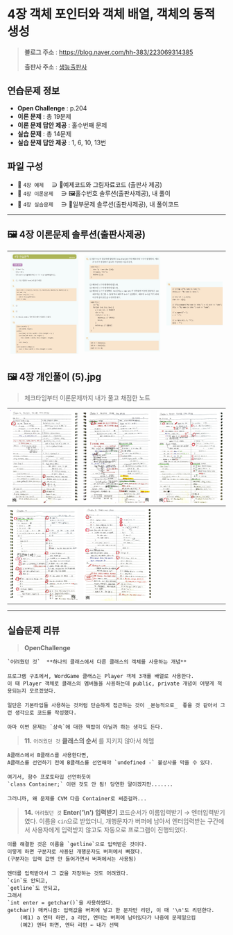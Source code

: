 # 4장 객체 포인터와 객체 배열, 객체의 동적 생성
> **블로그 주소** : https://blog.naver.com/hh-383/223069314385
> 
> **출판사 주소** : [생능출판사](https://www.booksr.co.kr/product/%eb%aa%85%ed%92%88-c-programming%ea%b0%9c%ec%a0%95%ed%8c%90/)


## 연습문제 정보
* **Open Challenge** : p.204
* **이론 문제** : 총 19문제
* **이론 문제 답안 제공** : 홀수번째 문제
* **실습 문제** : 총 14문제
* **실습 문제 답안 제공** : 1, 6, 10, 13번


## 파일 구성
* 📁 `4장 예제` 　∋ 📄예제코드와 그림자료코드 (출판사 제공)
* 📁 `4장 이론문제` 　∋ 🖼️홀수번호 솔루션(출판사제공), 내 풀이
* 📁 `4장 실습문제` 　∋ 📄일부문제 솔루션(출판사제공), 내 풀이코드

---

## 🖼️ 4장 이론문제 솔루션(출판사제공)
| ![sol1](https://github.com/learner-nosilv/learning-Cpp/blob/master/%EB%AA%85%ED%92%88Cpp/04%EC%9E%A5%20%EA%B0%9D%EC%B2%B4%20%ED%8F%AC%EC%9D%B8%ED%84%B0%EC%99%80%20%EA%B0%9D%EC%B2%B4%20%EB%B0%B0%EC%97%B4%2C%20%EA%B0%9D%EC%B2%B4%EC%9D%98%20%EB%8F%99%EC%A0%81%20%EC%83%9D%EC%84%B1/4%EC%9E%A5%20%EC%9D%B4%EB%A1%A0%EB%AC%B8%EC%A0%9C/4%EC%9E%A5%20%EC%9D%B4%EB%A1%A0%EB%AC%B8%EC%A0%9C%20%ED%99%80%EC%88%98%EB%B2%88%ED%98%B8%20%EC%A0%95%EB%8B%B5%20(1).jpg) | ![sol2](https://github.com/learner-nosilv/learning-Cpp/blob/master/%EB%AA%85%ED%92%88Cpp/04%EC%9E%A5%20%EA%B0%9D%EC%B2%B4%20%ED%8F%AC%EC%9D%B8%ED%84%B0%EC%99%80%20%EA%B0%9D%EC%B2%B4%20%EB%B0%B0%EC%97%B4%2C%20%EA%B0%9D%EC%B2%B4%EC%9D%98%20%EB%8F%99%EC%A0%81%20%EC%83%9D%EC%84%B1/4%EC%9E%A5%20%EC%9D%B4%EB%A1%A0%EB%AC%B8%EC%A0%9C/4%EC%9E%A5%20%EC%9D%B4%EB%A1%A0%EB%AC%B8%EC%A0%9C%20%ED%99%80%EC%88%98%EB%B2%88%ED%98%B8%20%EC%A0%95%EB%8B%B5%20(2).jpg) | ![sol3](https://github.com/learner-nosilv/learning-Cpp/blob/master/%EB%AA%85%ED%92%88Cpp/04%EC%9E%A5%20%EA%B0%9D%EC%B2%B4%20%ED%8F%AC%EC%9D%B8%ED%84%B0%EC%99%80%20%EA%B0%9D%EC%B2%B4%20%EB%B0%B0%EC%97%B4%2C%20%EA%B0%9D%EC%B2%B4%EC%9D%98%20%EB%8F%99%EC%A0%81%20%EC%83%9D%EC%84%B1/4%EC%9E%A5%20%EC%9D%B4%EB%A1%A0%EB%AC%B8%EC%A0%9C/4%EC%9E%A5%20%EC%9D%B4%EB%A1%A0%EB%AC%B8%EC%A0%9C%20%ED%99%80%EC%88%98%EB%B2%88%ED%98%B8%20%EC%A0%95%EB%8B%B5%20(3).jpg) |
| --  | -- | -- |


## 🖼️ 4장 개인풀이 (5).jpg
>체크타임부터 이론문제까지 내가 풀고 채점한 노트

| ![1](https://github.com/learner-nosilv/learning-Cpp/blob/master/%EB%AA%85%ED%92%88Cpp/04%EC%9E%A5%20%EA%B0%9D%EC%B2%B4%20%ED%8F%AC%EC%9D%B8%ED%84%B0%EC%99%80%20%EA%B0%9D%EC%B2%B4%20%EB%B0%B0%EC%97%B4%2C%20%EA%B0%9D%EC%B2%B4%EC%9D%98%20%EB%8F%99%EC%A0%81%20%EC%83%9D%EC%84%B1/4%EC%9E%A5%20%EC%9D%B4%EB%A1%A0%EB%AC%B8%EC%A0%9C/4%EC%9E%A5%20%EA%B0%9C%EC%9D%B8%ED%92%80%EC%9D%B4%20(1).jpg) | ![2](https://github.com/learner-nosilv/learning-Cpp/blob/master/%EB%AA%85%ED%92%88Cpp/04%EC%9E%A5%20%EA%B0%9D%EC%B2%B4%20%ED%8F%AC%EC%9D%B8%ED%84%B0%EC%99%80%20%EA%B0%9D%EC%B2%B4%20%EB%B0%B0%EC%97%B4%2C%20%EA%B0%9D%EC%B2%B4%EC%9D%98%20%EB%8F%99%EC%A0%81%20%EC%83%9D%EC%84%B1/4%EC%9E%A5%20%EC%9D%B4%EB%A1%A0%EB%AC%B8%EC%A0%9C/4%EC%9E%A5%20%EA%B0%9C%EC%9D%B8%ED%92%80%EC%9D%B4%20(2).jpg) | ![3](https://github.com/learner-nosilv/learning-Cpp/blob/master/%EB%AA%85%ED%92%88Cpp/04%EC%9E%A5%20%EA%B0%9D%EC%B2%B4%20%ED%8F%AC%EC%9D%B8%ED%84%B0%EC%99%80%20%EA%B0%9D%EC%B2%B4%20%EB%B0%B0%EC%97%B4%2C%20%EA%B0%9D%EC%B2%B4%EC%9D%98%20%EB%8F%99%EC%A0%81%20%EC%83%9D%EC%84%B1/4%EC%9E%A5%20%EC%9D%B4%EB%A1%A0%EB%AC%B8%EC%A0%9C/4%EC%9E%A5%20%EA%B0%9C%EC%9D%B8%ED%92%80%EC%9D%B4%20(3).jpg) |
| -- | -- | -- |
| ![4](https://github.com/learner-nosilv/learning-Cpp/blob/master/%EB%AA%85%ED%92%88Cpp/04%EC%9E%A5%20%EA%B0%9D%EC%B2%B4%20%ED%8F%AC%EC%9D%B8%ED%84%B0%EC%99%80%20%EA%B0%9D%EC%B2%B4%20%EB%B0%B0%EC%97%B4%2C%20%EA%B0%9D%EC%B2%B4%EC%9D%98%20%EB%8F%99%EC%A0%81%20%EC%83%9D%EC%84%B1/4%EC%9E%A5%20%EC%9D%B4%EB%A1%A0%EB%AC%B8%EC%A0%9C/4%EC%9E%A5%20%EA%B0%9C%EC%9D%B8%ED%92%80%EC%9D%B4%20(4).jpg) | ![5](https://github.com/learner-nosilv/learning-Cpp/blob/master/%EB%AA%85%ED%92%88Cpp/04%EC%9E%A5%20%EA%B0%9D%EC%B2%B4%20%ED%8F%AC%EC%9D%B8%ED%84%B0%EC%99%80%20%EA%B0%9D%EC%B2%B4%20%EB%B0%B0%EC%97%B4%2C%20%EA%B0%9D%EC%B2%B4%EC%9D%98%20%EB%8F%99%EC%A0%81%20%EC%83%9D%EC%84%B1/4%EC%9E%A5%20%EC%9D%B4%EB%A1%A0%EB%AC%B8%EC%A0%9C/4%EC%9E%A5%20%EA%B0%9C%EC%9D%B8%ED%92%80%EC%9D%B4%20(5).jpg) |  |

---

## 실습문제 리뷰

> **OpenChallenge**

    `어려웠던 것`  **하나의 클래스에서 다른 클래스의 객체를 사용하는 개념**

    프로그램 구조에서, WordGame 클래스는 Player 객체 3개를 배열로 사용한다.
    이 때 Player 객체로 클래스의 멤버들을 사용하는데 public, private 개념이 어떻게 적용되는지 모르겠었다.

    일단은 기본타입들 사용하는 것처럼 단순하게 접근하는 것이 _본능적으로_　좋을 것 같아서 그런 생각으로 코드를 작성했다.

    아마 이번 문제는 `상속`에 대한 떡밥이 아닐까 하는 생각도 든다.
    
> **11.**
    `어려웠던 것`  **클래스의 순서** 를 지키지 않아서 헤멤
    
    A클래스에서 B클래스를 사용한다면,
    A클래스를 선언하기 전에 B클래스를 선언해야 `undefined -` 불상사를 막을 수 있다.

    여기서, 함수 프로토타입 선언하듯이
    `class Container;` 이런 것도 안 됨! 당연한 말이겠지만.......

    그러니까, 왜 문제를 CVM 다음 Container로 써준걸까...

> **14.**
    `어려웠던 것` **Enter('\n') 입력받기**
    코드순서가 이름입력받기 → 엔터입력받기였다.
    이름을 `cin`으로 받았더니, 개행문자가 버퍼에 남아서
    엔터입력받는 구간에서 사용자에게 입력받지 않고도 자동으로 프로그램이 진행되었다.
    
    이를 해결한 것은 이름을 `getline`으로 입력받은 것이다.
    이렇게 하면 구분자로 사용된 개행문자도 버퍼에서 빠졌다.
    (구분자는 입력 값엔 안 들어가면서 버퍼에서는 사용됨)

    엔터를 입력받아서 그 값을 저장하는 것도 어려웠다.
    `cin`도 안되고,
    `getline`도 안되고,
    그래서
    `int enter = getchar()`을 사용하였다.
    getchar() 매커니즘: 입력값을 버퍼에 넣고 한 문자만 리턴, 이 때 '\n'도 리턴한다.
        (예1) a 엔터 하면, a 리턴, 엔터는 버퍼에 남아있다가 나중에 문제일으킴
        (예2) 엔터 하면, 엔터 리턴 ← 내가 선택
